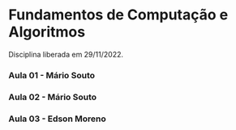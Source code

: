 # Fundamentos de Computação e Algoritmos

Disciplina liberada em 29/11/2022.

### Aula 01 - Mário Souto


### Aula 02 - Mário Souto


### Aula 03 - Edson Moreno
